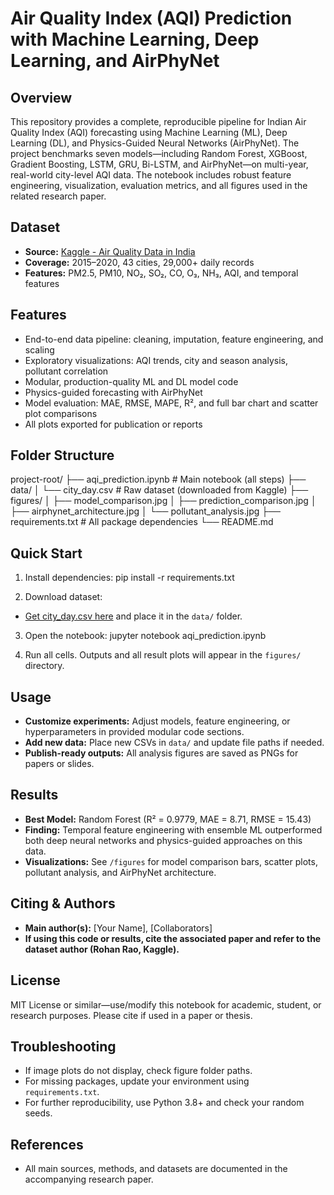# Air Quality Index (AQI) Prediction with Machine Learning, Deep Learning, and AirPhyNet

## Overview

This repository provides a complete, reproducible pipeline for Indian Air Quality Index (AQI) forecasting using Machine Learning (ML), Deep Learning (DL), and Physics-Guided Neural Networks (AirPhyNet). The project benchmarks seven models—including Random Forest, XGBoost, Gradient Boosting, LSTM, GRU, Bi-LSTM, and AirPhyNet—on multi-year, real-world city-level AQI data. The notebook includes robust feature engineering, visualization, evaluation metrics, and all figures used in the related research paper.

## Dataset

- **Source:** [Kaggle - Air Quality Data in India](https://www.kaggle.com/datasets/rohanrao/air-quality-data-in-india)
- **Coverage:** 2015–2020, 43 cities, 29,000+ daily records
- **Features:** PM2.5, PM10, NO₂, SO₂, CO, O₃, NH₃, AQI, and temporal features

## Features

- End-to-end data pipeline: cleaning, imputation, feature engineering, and scaling
- Exploratory visualizations: AQI trends, city and season analysis, pollutant correlation
- Modular, production-quality ML and DL model code
- Physics-guided forecasting with AirPhyNet
- Model evaluation: MAE, RMSE, MAPE, R², and full bar chart and scatter plot comparisons
- All plots exported for publication or reports

## Folder Structure

project-root/
├── aqi_prediction.ipynb # Main notebook (all steps)
├── data/
│ └── city_day.csv # Raw dataset (downloaded from Kaggle)
├── figures/
│ ├── model_comparison.jpg
│ ├── prediction_comparison.jpg
│ ├── airphynet_architecture.jpg
│ └── pollutant_analysis.jpg
├── requirements.txt # All package dependencies
└── README.md




## Quick Start

1. Install dependencies:
pip install -r requirements.txt

2. Download dataset:
- [Get city_day.csv here](https://www.kaggle.com/datasets/rohanrao/air-quality-data-in-india) and place it in the `data/` folder.
  
3. Open the notebook:
jupyter notebook aqi_prediction.ipynb

4. Run all cells. Outputs and all result plots will appear in the `figures/` directory.

## Usage

- **Customize experiments:** Adjust models, feature engineering, or hyperparameters in provided modular code sections.
- **Add new data:** Place new CSVs in `data/` and update file paths if needed.
- **Publish-ready outputs:** All analysis figures are saved as PNGs for papers or slides.

## Results

- **Best Model:** Random Forest (R² = 0.9779, MAE = 8.71, RMSE = 15.43)
- **Finding:** Temporal feature engineering with ensemble ML outperformed both deep neural networks and physics-guided approaches on this data.
- **Visualizations:** See `/figures` for model comparison bars, scatter plots, pollutant analysis, and AirPhyNet architecture.

## Citing & Authors

- **Main author(s):** [Your Name], [Collaborators]
- **If using this code or results, cite the associated paper and refer to the dataset author (Rohan Rao, Kaggle).**

## License

MIT License or similar—use/modify this notebook for academic, student, or research purposes. Please cite if used in a paper or thesis.

## Troubleshooting

- If image plots do not display, check figure folder paths.
- For missing packages, update your environment using `requirements.txt`.
- For further reproducibility, use Python 3.8+ and check your random seeds.

## References

- All main sources, methods, and datasets are documented in the accompanying research paper.


